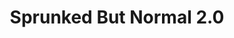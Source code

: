 ---
slug: sprunked-but-normal-20-1151
title: Sprunked But Normal 2.0
description: "Sprunked But Normal 2.0 is an exciting online game. Play for free directly in your browser!"
icon: /images/popular_mods/Sprunked But Normal 2.0.png
url: https://wowtbc.net/sprunkin/sprunked-normal2/index.html
previewImage: /images/popular_mods/Sprunked But Normal 2.0.png
type: popular mods

# SEO配置
seo:
  title: "Sprunked But Normal 2.0 - Play Free Online Game | Fun Browser Games"
  description: "Sprunked But Normal 2.0 - Play this fun online game for free in your browser. No download required!"
  ogImage: "/images/popular_mods/Sprunked But Normal 2.0.png"
  keywords: "sprunked-but-normal-20-1151, online game, browser game, free game, popular mods game, play online"

videoUrls:
  - https://www.youtube.com/embed/example1
  - https://www.youtube.com/embed/example2

whyPlay:
  title: "Why Play Sprunked But Normal 2.0?"
  items:
    - "Immersive Gameplay: Sprunked But Normal 2.0 offers an engaging and immersive gaming experience that will keep you entertained for hours"
    - "Challenging Levels: Test your skills with increasingly difficult challenges and obstacles"
    - "Beautiful Graphics: Enjoy stunning visuals and smooth animations that bring the game world to life"
    - "Regular Updates: New content and features are added regularly to keep the game fresh and exciting"
    - "Free to Play: Experience all the fun without spending a penny"
    - "Community Features: Connect with other players, share strategies, and compete for high scores"
    - "Cross-Platform: Play on any device with a web browser, no downloads required"

features:
  title: "Key Features of Sprunked But Normal 2.0"
  image: "/images/popular_mods/Sprunked But Normal 2.0.png"
  items:
    - "Intuitive Controls: Easy to learn controls make Sprunked But Normal 2.0 accessible for players of all skill levels"
    - "Multiple Game Modes: Enjoy various gameplay options that provide different challenges and experiences"
    - "Character Customization: Personalize your gaming experience with unique characters and items"
    - "Achievement System: Complete special tasks to earn rewards and recognition"
    - "Leaderboards: Compete with players worldwide and see who can achieve the highest scores"

characteristics:
  title: "Game Characteristics"
  image: "/images/popular_mods/Sprunked But Normal 2.0.png"
  items:
    - "Genre: Popular mods game with elements of strategy and skill"
    - "Difficulty: Suitable for both casual gamers and those seeking a challenge"
    - "Play Time: Quick sessions or extended gameplay, depending on your preference"
    - "Art Style: Vibrant and engaging visuals that enhance the gaming experience"
    - "Sound Design: Immersive audio that complements the gameplay perfectly"

info: "Sprunked But Normal 2.0 is an exciting online game that offers players a unique and engaging gaming experience. With its intuitive controls, stunning visuals, and challenging gameplay, Sprunked But Normal 2.0 provides hours of entertainment for players of all ages and skill levels. Whether you're looking for a quick gaming session during a break or an extended play session, Sprunked But Normal 2.0 delivers an immersive experience that will keep you coming back for more. The game features multiple levels of increasing difficulty, ensuring that players are constantly challenged as they progress. With regular updates adding new content and features, Sprunked But Normal 2.0 remains fresh and exciting, providing endless entertainment options for its growing community of players."

howToPlayIntro: "Welcome to Sprunked But Normal 2.0! This guide will walk you through the basics and help you master the game. Whether you're a beginner or looking to improve your skills, these tips and instructions will enhance your gaming experience."

howToPlaySteps:
  - title: "Getting Started"
    description: "Begin your Sprunked But Normal 2.0 adventure by familiarizing yourself with the controls. Use your keyboard or mouse to navigate through the game interface. The tutorial will guide you through the basic mechanics and help you understand the objectives."
  - title: "Understanding the Objectives"
    description: "In Sprunked But Normal 2.0, your main goal is to progress through levels by completing specific objectives. Each level presents unique challenges that require different strategies and approaches."
  - title: "Mastering the Controls"
    description: "Practice using the controls to improve your precision and reaction time. Sprunked But Normal 2.0 requires quick reflexes and strategic thinking to overcome obstacles and defeat opponents."
  - title: "Utilizing Power-ups"
    description: "Collect power-ups throughout the game to enhance your abilities and overcome difficult challenges. Each power-up offers unique advantages that can be crucial for success."
  - title: "Developing Strategies"
    description: "As you progress in Sprunked But Normal 2.0, develop effective strategies for different scenarios. Analyze patterns, anticipate challenges, and adapt your approach to maximize your performance."

faq:
  title: "Frequently Asked Questions about Sprunked But Normal 2.0"
  items:
    - question: "Is Sprunked But Normal 2.0 free to play?"
      answer: "Yes, Sprunked But Normal 2.0 is completely free to play directly in your web browser. No downloads or purchases are required to enjoy the full game experience."
    - question: "Can I play Sprunked But Normal 2.0 on mobile devices?"
      answer: "Yes, Sprunked But Normal 2.0 is optimized for both desktop and mobile play. You can enjoy the game on any device with a web browser and internet connection."
    - question: "Are there any in-game purchases?"
      answer: "While Sprunked But Normal 2.0 is free to play, there may be optional in-game purchases available for cosmetic items or additional features that don't affect core gameplay."
    - question: "How often is Sprunked But Normal 2.0 updated?"
      answer: "The developers regularly update Sprunked But Normal 2.0 with new content, features, and improvements based on player feedback and game performance."
    - question: "Can I play Sprunked But Normal 2.0 offline?"
      answer: "Currently, Sprunked But Normal 2.0 requires an internet connection to play as it's a browser-based online game."
    - question: "Is Sprunked But Normal 2.0 suitable for children?"
      answer: "Yes, Sprunked But Normal 2.0 is designed to be family-friendly and suitable for players of all ages."
    - question: "How do I report bugs or issues?"
      answer: "If you encounter any problems while playing Sprunked But Normal 2.0, you can report them through the game's support page or contact the developers directly through their website."
    - question: "Still Have Questions?"
      answer: "If you have additional questions about Sprunked But Normal 2.0 that aren't covered in this FAQ, please visit our support center or contact our customer service team for assistance."
---